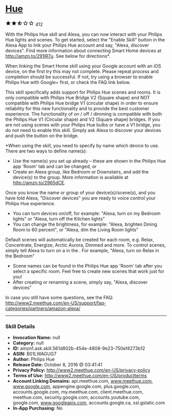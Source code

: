 # [Hue](http://alexa.amazon.com/#skills/amzn1.ask.skill.561d802b-454e-4808-9e23-750ef4273b12)
![2.3 stars](../../images/ic_star_black_18dp_1x.png)![2.3 stars](../../images/ic_star_black_18dp_1x.png)![2.3 stars](../../images/ic_star_half_black_18dp_1x.png)![2.3 stars](../../images/ic_star_border_black_18dp_1x.png)![2.3 stars](../../images/ic_star_border_black_18dp_1x.png) 412

With the Philips Hue skill and Alexa, you can now interact with your Philips Hue lights and scenes. To get started, select the "Enable Skill" button in the Alexa App to link your Philips Hue account and say, "Alexa, discover devices". Find more information about connecting Smart Home devices at http://amzn.to/291lR7u. See below for directions*.

When linking the Smart Home skill using your Google account with an iOS device, on the first try this may not complete. Please repeat process and completion should be successful. If not, try using a browser to enable Philips Hue with Google+ first, or check the FAQ link below.

This skill specifically adds support for Philips Hue scenes and rooms. It is only compatible with Philips Hue Bridge V2 (Square shape) and NOT compatible with Philips Hue bridge V1 (circular shape) in order to ensure reliability for this new functionality and to provide the best customer experience. The functionality of on / off / dimming is compatible with both the Philips Hue V1 (Circular shape) and V2 (Square shape) bridges. If you are not using scenes with your Philips Hue bulbs or have a V1 bridge, you do not need to enable this skill. Simply ask Alexa to discover your devices and push the button on the bridge.

*When using the skill, you need to specify by name which device to use. There are two ways to define name(s):
- Use the name(s) you set up already – these are shown in the Philips Hue app 'Room' tab and can be changed, or
- Create an Alexa group, like Bedroom or Downstairs, and add the device(s) to the group. More information is available at http://amzn.to/2965dCE.

Once you know the name or group of your device(s)/scene(s), and you have told Alexa, "Discover devices" you are ready to voice control your Philips Hue experience.
- You can turn devices on/off, for example: "Alexa, turn on my Bedroom lights" or "Alexa, turn off the Kitchen lights"
- You can change the brightness, for example: "Alexa, brighten Dining Room to 60 percent", or "Alexa, dim the Living Room lights"

Default scenes will automatically be created for each room, e.g. Relax, Concentrate, Energize, Arctic Aurora, Dimmed and more.  To control scenes, simply tell Alexa to turn on a <scene name> in the <room name>.  For example, "Alexa, turn on Relax in the Bedroom"
- Scene names can be found in the Philips Hue app 'Room' tab after you select a specific room.  Feel free to create new scenes that work just for you!
- After creating or renaming a scene, simply say, "Alexa, discover devices"

In case you still have some questions, see the FAQ: http://www2.meethue.com/en-US/support/faq-categories/partners/amazon-alexa/

***

### Skill Details

* **Invocation Name:** null
* **Category:** null
* **ID:** amzn1.ask.skill.561d802b-454e-4808-9e23-750ef4273b12
* **ASIN:** B01LWAGUG7
* **Author:** Philips Hue
* **Release Date:** October 8, 2016 @ 03:41:41
* **Privacy Policy:** http://www2.meethue.com/en-US/privacy-policy
* **Terms of Use:** http://www2.meethue.com/en-US/productterms
* **Account Linking Domains:** api.meethue.com, www.meethue.com, www.google.com, appengine.google.com, plus.google.com, accounts.google.com, my.meethue.com, client.meethue.com, meethue.com, security.google.com, accounts.youtube.com, google.com, www.googleapis.com, accounts.google.ca, ssl.gstatic.com
* **In-App Purchasing:** No
